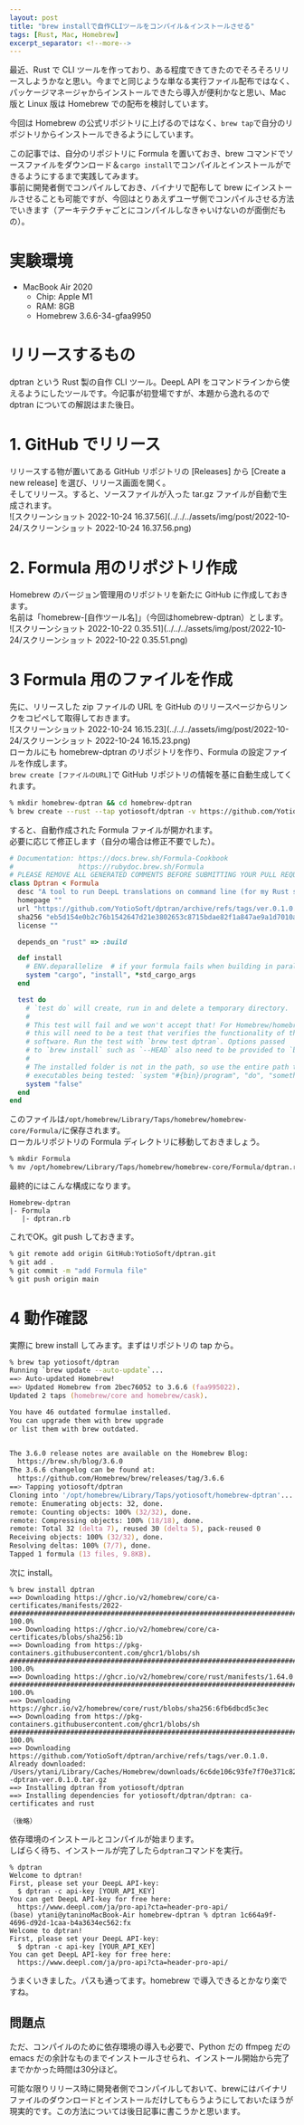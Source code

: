 ```yaml
---
layout: post
title: "brew installで自作CLIツールをコンパイル＆インストールさせる"
tags: [Rust, Mac, Homebrew]
excerpt_separator: <!--more-->
---
```


最近、Rust で CLI ツールを作っており、ある程度できてきたのでそろそろリリースしようかなと思い。今までと同じような単なる実行ファイル配布ではなく、パッケージマネージャからインストールできたら導入が便利かなと思い、Mac 版と Linux 版は Homebrew での配布を検討しています。  

今回は Homebrew の公式リポジトリに上げるのではなく、``brew tap``で自分のリポジトリからインストールできるようにしています。 

この記事では、自分のリポジトリに Formula を置いておき、brew コマンドでソースファイルをダウンロード＆``cargo install``でコンパイルとインストールができるようにするまで実践してみます。  
事前に開発者側でコンパイルしておき、バイナリで配布して brew にインストールさせることも可能ですが、今回はとりあえずユーザ側でコンパイルさせる方法でいきます（アーキテクチャごとにコンパイルしなきゃいけないのが面倒だもの）。

<!--more-->  

# 実験環境

- MacBook Air 2020
  - Chip: Apple M1
  - RAM: 8GB
  - Homebrew 3.6.6-34-gfaa9950


# リリースするもの

dptran という Rust 製の自作 CLI ツール。DeepL API をコマンドラインから使えるようにしたツールです。今記事が初登場ですが、本題から逸れるので dptran についての解説はまた後日。

# 1. GitHub でリリース

リリースする物が置いてある GitHub リポジトリの [Releases] から [Create a new release] を選び、リリース画面を開く。  
そしてリリース。すると、ソースファイルが入った tar.gz ファイルが自動で生成されます。  
![スクリーンショット 2022-10-24 16.37.56](../../../assets/img/post/2022-10-24/スクリーンショット 2022-10-24 16.37.56.png)

# 2. Formula 用のリポジトリ作成

Homebrew のバージョン管理用のリポジトリを新たに GitHub に作成しておきます。  
名前は「homebrew-[自作ツール名]」（今回はhomebrew-dptran）とします。  
![スクリーンショット 2022-10-22 0.35.51](../../../assets/img/post/2022-10-24/スクリーンショット 2022-10-22 0.35.51.png)

# 3 Formula 用のファイルを作成

先に、リリースした zip ファイルの URL を GitHub のリリースページからリンクをコピペして取得しておきます。  
![スクリーンショット 2022-10-24 16.15.23](../../../assets/img/post/2022-10-24/スクリーンショット 2022-10-24 16.15.23.png)  
ローカルにも homebrew-dptran のリポジトリを作り、Formula の設定ファイルを作成します。  
``brew create [ファイルのURL]``で GitHub リポジトリの情報を基に自動生成してくれます。

```zsh
% mkdir homebrew-dptran && cd homebrew-dptran
% brew create --rust --tap yotiosoft/dptran -v https://github.com/YotioSoft/dptran/archive/refs/tags/ver.0.1.0.tar.gz  
```

すると、自動作成された Formula ファイルが開かれます。  
必要に応じて修正します（自分の場合は修正不要でした）。

```ruby
# Documentation: https://docs.brew.sh/Formula-Cookbook
#                https://rubydoc.brew.sh/Formula
# PLEASE REMOVE ALL GENERATED COMMENTS BEFORE SUBMITTING YOUR PULL REQUEST!
class Dptran < Formula
  desc "A tool to run DeepL translations on command line (for my Rust studies)."
  homepage ""
  url "https://github.com/YotioSoft/dptran/archive/refs/tags/ver.0.1.0.tar.gz"
  sha256 "eb5d154e0b2c76b1542647d21e3802653c8715bdae82f1a847ae9a1d7010afdd"
  license ""

  depends_on "rust" => :build

  def install
    # ENV.deparallelize  # if your formula fails when building in parallel
    system "cargo", "install", *std_cargo_args
  end

  test do
    # `test do` will create, run in and delete a temporary directory.
    #
    # This test will fail and we won't accept that! For Homebrew/homebrew-core
    # this will need to be a test that verifies the functionality of the
    # software. Run the test with `brew test dptran`. Options passed
    # to `brew install` such as `--HEAD` also need to be provided to `brew test`.
    #
    # The installed folder is not in the path, so use the entire path to any
    # executables being tested: `system "#{bin}/program", "do", "something"`.
    system "false"
  end
end
```

このファイルは``/opt/homebrew/Library/Taps/homebrew/homebrew-core/Formula/``に保存されます。  
ローカルリポジトリの Formula ディレクトリに移動しておきましょう。  

```zsh
% mkdir Formula
% mv /opt/homebrew/Library/Taps/homebrew/homebrew-core/Formula/dptran.rb Formula
```

最終的にはこんな構成になります。  

```
Homebrew-dptran
|- Formula
   |- dptran.rb
```


これでOK。git push しておきます。

```zsh
% git remote add origin GitHub:YotioSoft/dptran.git
% git add .
% git commit -m "add Formula file"
% git push origin main
```

# 4 動作確認

実際に brew install してみます。まずはリポジトリの tap から。

```zsh
% brew tap yotiosoft/dptran
Running `brew update --auto-update`...
==> Auto-updated Homebrew!
==> Updated Homebrew from 2bec76052 to 3.6.6 (faa995022).
Updated 2 taps (homebrew/core and homebrew/cask).

You have 46 outdated formulae installed.
You can upgrade them with brew upgrade
or list them with brew outdated.


The 3.6.0 release notes are available on the Homebrew Blog:
  https://brew.sh/blog/3.6.0
The 3.6.6 changelog can be found at:
  https://github.com/Homebrew/brew/releases/tag/3.6.6
==> Tapping yotiosoft/dptran
Cloning into '/opt/homebrew/Library/Taps/yotiosoft/homebrew-dptran'...
remote: Enumerating objects: 32, done.
remote: Counting objects: 100% (32/32), done.
remote: Compressing objects: 100% (18/18), done.
remote: Total 32 (delta 7), reused 30 (delta 5), pack-reused 0
Receiving objects: 100% (32/32), done.
Resolving deltas: 100% (7/7), done.
Tapped 1 formula (13 files, 9.8KB).

```

次に install。  

```
% brew install dptran
==> Downloading https://ghcr.io/v2/homebrew/core/ca-certificates/manifests/2022-
######################################################################## 100.0%
==> Downloading https://ghcr.io/v2/homebrew/core/ca-certificates/blobs/sha256:1b
==> Downloading from https://pkg-containers.githubusercontent.com/ghcr1/blobs/sh
######################################################################## 100.0%
==> Downloading https://ghcr.io/v2/homebrew/core/rust/manifests/1.64.0
######################################################################## 100.0%
==> Downloading https://ghcr.io/v2/homebrew/core/rust/blobs/sha256:6fb6dbcd5c3ec
==> Downloading from https://pkg-containers.githubusercontent.com/ghcr1/blobs/sh
######################################################################## 100.0%
==> Downloading https://github.com/YotioSoft/dptran/archive/refs/tags/ver.0.1.0.
Already downloaded: /Users/ytani/Library/Caches/Homebrew/downloads/6c6de106c93fe7f70e371c823629aede32c582a167fef6c08309fd40af4b79f6--dptran-ver.0.1.0.tar.gz
==> Installing dptran from yotiosoft/dptran
==> Installing dependencies for yotiosoft/dptran/dptran: ca-certificates and rust

（後略）
```

依存環境のインストールとコンパイルが始まります。  
しばらく待ち、インストールが完了したら``dptran``コマンドを実行。  

```
% dptran
Welcome to dptran!
First, please set your DeepL API-key:
  $ dptran -c api-key [YOUR_API_KEY]
You can get DeepL API-key for free here:
  https://www.deepl.com/ja/pro-api?cta=header-pro-api/
(base) ytani@ytaninoMacBook-Air homebrew-dptran % dptran 1c664a9f-4696-d92d-1caa-b4a3634ec562:fx
Welcome to dptran!
First, please set your DeepL API-key:
  $ dptran -c api-key [YOUR_API_KEY]
You can get DeepL API-key for free here:
  https://www.deepl.com/ja/pro-api?cta=header-pro-api/
```

うまくいきました。パスも通ってます。homebrew で導入できるとかなり楽ですね。  

## 問題点

ただ、コンパイルのために依存環境の導入も必要で、Python だの ffmpeg だの emacs だの余計なものまでインストールさせられ、インストール開始から完了までかかった時間は30分ほど。  

可能な限りリリース時に開発者側でコンパイルしておいて、brewにはバイナリファイルのダウンロードとインストールだけしてもらうようにしておいたほうが現実的です。この方法については後日記事に書こうかと思います。
